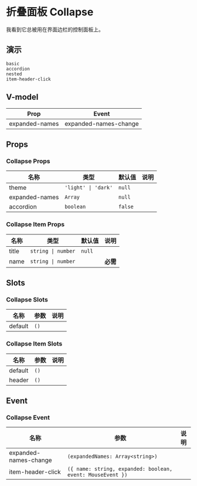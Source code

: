 # 折叠面板 Collapse
我看到它总被用在界面边栏的控制面板上。
## 演示
```demo
basic
accordion
nested
item-header-click
```
## V-model
|Prop|Event|
|-|-|
|expanded-names|expanded-names-change|

## Props
### Collapse Props
|名称|类型|默认值|说明|
|-|-|-|-|
|theme|`'light' \| 'dark'`|`null`||
|expanded-names|`Array`|`null`||
|accordion|`boolean`|`false`||

### Collapse Item Props
|名称|类型|默认值|说明|
|-|-|-|-|
|title|`string \| number`|`null`||
|name|`string \| number`||**必需**|

## Slots
### Collapse Slots
|名称|参数|说明|
|-|-|-|
|default|`()`||

### Collapse Item Slots
|名称|参数|说明|
|-|-|-|
|default|`()`||
|header|`()`||

## Event
### Collapse Event
|名称|参数|说明|
|-|-|-|
|expanded-names-change|`(expandedNames: Array<string>)`||
|item-header-click|`({ name: string, expanded: boolean, event: MouseEvent })`||
